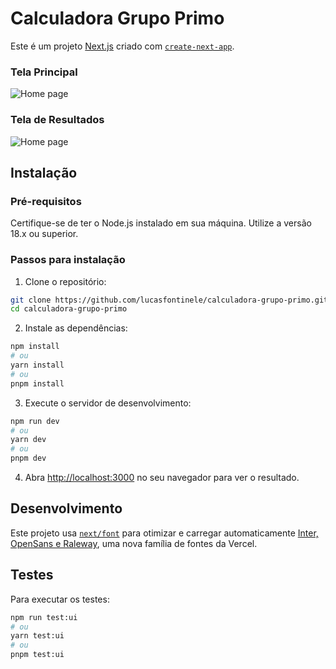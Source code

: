 # Calculadora Grupo Primo

Este é um projeto [Next.js](https://nextjs.org) criado com [`create-next-app`](https://nextjs.org/docs/app/api-reference/cli/create-next-app).

### Tela Principal

![Home page](https://i.postimg.cc/s2d9Bqxh/Calculadora-Grupo-Primo.jpg)

### Tela de Resultados

![Home page](https://i.postimg.cc/3rBLs8Rb/Calculadora-Grupo-Primo-11-15pm-09-18.jpg)

## Instalação

### Pré-requisitos

Certifique-se de ter o Node.js instalado em sua máquina. Utilize a versão 18.x ou superior.

### Passos para instalação

1. Clone o repositório:

```bash
git clone https://github.com/lucasfontinele/calculadora-grupo-primo.git
cd calculadora-grupo-primo
```

2. Instale as dependências:

```bash
npm install
# ou
yarn install
# ou
pnpm install
```

3. Execute o servidor de desenvolvimento:

```bash
npm run dev
# ou
yarn dev
# ou
pnpm dev
```

4. Abra [http://localhost:3000](http://localhost:3000) no seu navegador para ver o resultado.

## Desenvolvimento

Este projeto usa [`next/font`](https://nextjs.org/docs/app/building-your-application/optimizing/fonts) para otimizar e carregar automaticamente [Inter, OpenSans e Raleway](https://vercel.com/font), uma nova família de fontes da Vercel.

## Testes

Para executar os testes:

```bash
npm run test:ui
# ou
yarn test:ui
# ou
pnpm test:ui
```
